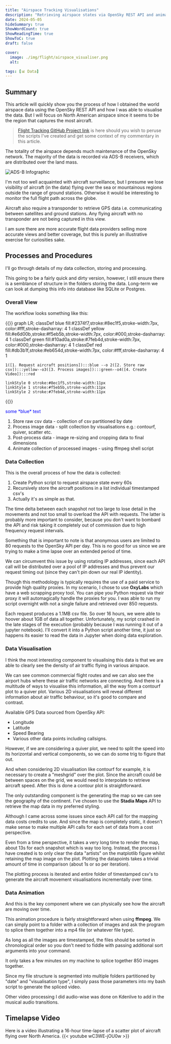 ```yaml
---
title: "Airspace Tracking Visualisations"
description: "Retrieving airspace states via OpenSky REST API and animating data using Python + FFMPEG"
date: 2024-05-05
hideSummary: true
ShowWordCount: true
ShowReadingTime: true
ShowToC: true
draft: false

cover:
  image: ./img/flight/airspace_visualiser.png
  alt:

tags: [📊 Data]
---
```


## Summary
This article will quickly show you the process of how I obtained the world airspace data using the OpenSky REST API and how I was able to visualise the data. But I will focus on North American airspace since it seems to be the region that captures the most aircraft.

> [Flight Tracking GitHub Project link](https://github.com/Filpill/flight_tracking) is here should you wish to peruse the scripts I've created and get some context of my commentary in this article.

The totality of the airspace depends much maintenance of the OpenSky network. The majority of the data is recorded via ADS-B receivers, which are distributed over the land mass. 

![ADS-B Infographic](https://global.discourse-cdn.com/infiniteflight/original/4X/c/e/8/ce82d1b284d206ad24e395beaf56a63209fbee15.jpeg)

I'm not too well acquainted with aircraft surveillance, but I presume we lose visibility of aircraft (in the data) flying over the sea or mountainous regions outside the range of ground stations. Otherwise it would be interesting to monitor the full flight path across the globe.

Aircraft also require a transponder to retrieve GPS data i.e. communicating between satellites and ground stations. Any flying aircraft with no transponder are not being captured in this view.

I am sure there are more accurate flight data providers selling more accurate views and better coverage, but this is purely an illustrative exercise for curiosities sake.


## Processes and Procedures

I'll go through details of my data collection, storing and processing.

This going to be a fairly quick and dirty version, however, I still ensure there is a semblance of structure in the folders storing the data. Long-term we can look at dumping this info into database like SQLite or Postgres.

### Overall View
The workflow looks something like this:

{{<mermaid>}}
graph LR;
    classDef blue fill:#2374f7,stroke:#8ec1f5,stroke-width:7px, color:#fff,stroke-dasharray: 4 1
    classDef yellow fill:#e6d00b,stroke:#f5eb5b,stroke-width:7px, color:#000,stroke-dasharray: 4 1
    classDef green fill:#10ad0a,stroke:#7feb4d,stroke-width:7px, color:#000,stroke-dasharray: 4 1
    classDef red fill:#db3b1f,stroke:#eb654d,stroke-width:7px, color:#fff,stroke-dasharray: 4 1

    1([1. Request aircraft positions]):::blue --o 2([2. Store raw csv]):::yellow--o3([3. Process images]):::green--o4([4. Create Video]):::red

    linkStyle 0 stroke:#8ec1f5,stroke-width:11px
    linkStyle 1 stroke:#f5eb5b,stroke-width:11px
    linkStyle 2 stroke:#7feb4d,stroke-width:11px
{{</mermaid>}}


<p style="color:blue;">
    some *blue* text
</p>

1. Store raw csv data - collection of csv partitioned by date
2. Process image data - split collection by visualisations e.g.: contourf, quiver, scatter etc.
3. Post-process data - image re-sizing and cropping data to final dimensions
4. Animate collection of processed images - using ffmpeg shell script

### Data Collection
This is the overall process of how the data is collected:
1. Create Python script to request airspace state every 60s
2. Recursively store the aircraft positions in a list individual timestamped csv's
3. Actually it's as simple as that.

The time delta between each snapshot not too large to lose detail in the movements and not too small to overload the API with requests. The latter is probably more important to consider, because you don't want to bombard the API and risk taking it completely out of commission due to high frequency request intervals.

Something that is important to note is that anonymous users are limited to 80 requests to the OpenSky API per day. This is no good for us since we are trying to make a time lapse over an extended period of time. 

We can circumvent this issue by using rotating IP addresses, since each API call will be distributed over a pool of IP addresses and thus prevent our request timing out (since they can't pin down our real IP identity).

Though this methodology is typically requires the use of a paid service to provide high quality proxies. In my scenario, I chose to use **OxyLabs** which have a web scrapping proxy tool. You can pipe you Python request via their proxy it will automagically handle the proxies for you. I was able to run my script overnight with not a single failure and retrieved over 850 requests.

Each request produces a 1.1MB csv file. So over 16 hours, we were able to hoover about 1GB of data all together. Unfortunately, my script crashed in the late stages of the execution (probably because I was running it out of a jupyter notebook). I'll convert it into a Python script another time, it just so happens its easier to read the data in Jupyter when doing data exploration.

### Data Visualisation

I think the most interesting component to visualising this data is that we are able to clearly see the density of air traffic flying in various airspace. 

We can see common commercial flight routes and we can also see the airport hubs where these air traffic networks are connecting. And there is a multitude of ways to visualise this information, all the way from a contourf plot to a quiver plot. Various 2D visualisations will reveal different information about air traffic behaviour, so it's good to compare and contrast.

Available GPS Data sourced from OpenSky API:
- Longitude
- Latitude
- Speed Bearing
- Various other data points including callsigns.

However, if we are considering a quiver plot, we need to split the speed into its horizontal and vertical components, so we can do some trig to figure that out.

And when considering 2D visualisation like contourf for example, it is necessary to create a "meshgrid" over the plot. Since the aircraft could be between spaces on the grid, we would need to interpolate to retrieve aircraft speed. After this is done a contour plot is straightforward.

The only outstanding component is the generating the map so we can see the geography of the continent. I've chosen to use the **Stadia Maps** API to retrieve the map data in my preferred styling. 

Although I came across some issues since each API call for the mapping data costs credits to use. And since the map is completely static, it doesn't make sense to make multiple API calls for each set of data from a cost perspective.

Even from a time perspective, it takes a very long time to render the map, about 13s for each snapshot which is way too long. Instead, the process I have created is to only clear the data "artists" on the matplotlib figure whilst retaining the map image on the plot. Plotting the datapoints takes a trivial amount of time in comparison (about 1s or so per iteration).

The plotting process is iterated and entire folder of timestamped csv's to generate the aircraft movement visualisations incrementally over time.

### Data Animation

And this is the key component where we can physically see how the aircraft are moving over time.

This animation procedure is fairly straightforward when using **ffmpeg**. We can simply point to a folder with a collection of images and ask the program to splice them together into a mp4 file (or whatever file type).

As long as all the images are timestamped, the files should be sorted in chronological order so you don't need to fiddle with passing additional sort arguments into your command.

It only takes a few minutes on my machine to splice together 850 images together.

Since my file structure is segmented into multiple folders partitioned by "date" and "visualisation type", I simply pass those parameters into my bash script to generate the spliced video.

Other video processing I did audio-wise was done on Kdenlive to add in the musical audio transitions.

## Timelapse Video
Here is a video illustrating a 16-hour time-lapse of a scatter plot of aircraft flying over North America.
{{< youtube wC3WE-jOU0w >}}
